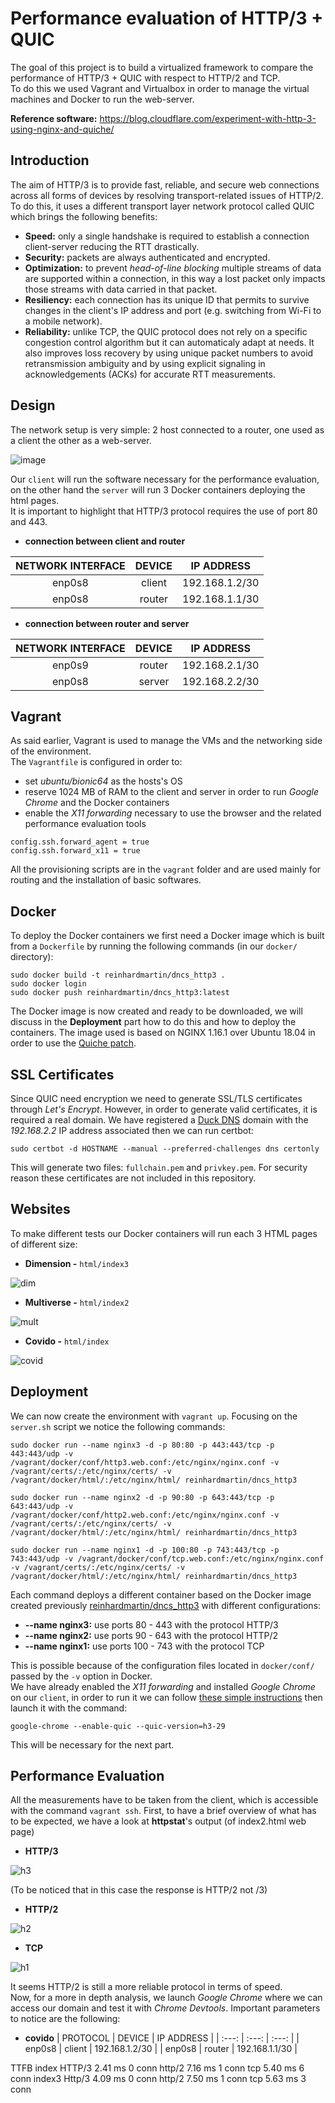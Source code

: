 # Performance evaluation of HTTP/3 + QUIC
The goal of this project is to build a virtualized framework to compare the performance of HTTP/3 + QUIC with respect to HTTP/2 and TCP.                          
To do this we used Vagrant and Virtualbox in order to manage the virtual machines and Docker to run the web-server.

**Reference software:** https://blog.cloudflare.com/experiment-with-http-3-using-nginx-and-quiche/

## Introduction
The aim of HTTP/3 is to provide fast, reliable, and secure web connections across all forms of devices by resolving transport-related issues of HTTP/2. 
To do this, it uses a different transport layer network protocol called QUIC which brings the following benefits:
- **Speed:** only a single handshake is required to establish a connection client-server reducing the RTT drastically.
- **Security:** packets are always authenticated and encrypted.
- **Optimization:** to prevent _head-of-line blocking_ multiple streams of data are supported within a connection, in this way a lost packet only impacts those streams with data
carried in that packet.
- **Resiliency:** each connection has its unique ID that permits to survive changes in the client's IP address and port (e.g. switching from Wi-Fi to a mobile network).
- **Reliability:** unlike TCP, the QUIC protocol does not rely on a specific congestion control algorithm but it can automaticaly adapt at needs. It also improves loss recovery by
using unique packet numbers to avoid retransmission ambiguity and by using explicit signaling in acknowledgements (ACKs) for accurate RTT measurements. 

## Design
The network setup is very simple: 2 host connected to a router, one used as a client the other as a web-server.

![image](https://user-images.githubusercontent.com/91339156/140618029-a341ca21-3cb9-4e5f-b7f7-c63e3d7be3c8.png)

Our `client` will run the software necessary for the performance evaluation, on the other hand the `server` will run 3 Docker containers deploying the html pages.    
It is important to highlight that HTTP/3 protocol requires the use of port 80 and 443.

- **connection between client and router**

| NETWORK INTERFACE | DEVICE | IP ADDRESS |
| :---: | :---: | :---: |
| enp0s8 | client | 192.168.1.2/30 |
| enp0s8 | router | 192.168.1.1/30 |

- **connection between router and server**

| NETWORK INTERFACE | DEVICE | IP ADDRESS |
| :---: | :---: | :---: |
| enp0s9 | router | 192.168.2.1/30 |
| enp0s8 | server | 192.168.2.2/30 |

## Vagrant
As said earlier, Vagrant is used to manage the VMs and the networking side of the environment.                    
The `Vagrantfile` is configured in order to:
- set _ubuntu/bionic64_ as the hosts's OS
- reserve 1024 MB of RAM to the client and server in order to run _Google Chrome_ and the Docker containers
- enable the _X11 forwarding_ necessary to use the browser and the related performance evaluation tools
```
config.ssh.forward_agent = true
config.ssh.forward_x11 = true
```

All the provisioning scripts are in the `vagrant` folder and are used mainly for routing and the installation of basic softwares.

## Docker
To deploy the Docker containers we first need a Docker image which is built from a `Dockerfile` by running the following commands (in our `docker/` directory):
```
sudo docker build -t reinhardmartin/dncs_http3 .
sudo docker login
sudo docker push reinhardmartin/dncs_http3:latest
```
The Docker image is now created and ready to be downloaded, we will discuss in the **Deployment** part how to do this and how to deploy the containers.
The image used is based on NGINX 1.16.1 over Ubuntu 18.04 in order to use the [Quiche patch](https://blog.cloudflare.com/experiment-with-http-3-using-nginx-and-quiche/).

## SSL Certificates
Since QUIC need encryption we need to generate SSL/TLS certificates through _Let's Encrypt_. However, in order to generate valid certificates, it is required a real domain.
We have registered a [Duck DNS](https://www.duckdns.org/) domain with the _192.168.2.2_ IP address associated then we can run certbot:
```
sudo certbot -d HOSTNAME --manual --preferred-challenges dns certonly
```
This will generate two files: `fullchain.pem` and `privkey.pem`.
For security reason these certificates are not included in this repository.

## Websites
To make different tests our Docker containers will run each 3 HTML pages of different size:
- **Dimension -** `html/index3`

![dim](https://user-images.githubusercontent.com/91339156/140986874-1c71f6f1-5b4d-4487-8238-e4155e976609.PNG)


- **Multiverse -** `html/index2`
 
![mult](https://user-images.githubusercontent.com/91339156/140986895-0999898e-a35b-47b5-9652-4ba26c58ed60.PNG)


- **Covido -** `html/index`
 
![covid](https://user-images.githubusercontent.com/91339156/140986905-e8ffa2b2-d7c5-474a-a67c-7241095dea07.PNG)


## Deployment
We can now create the environment with `vagrant up`. Focusing on the `server.sh` script we notice the following commands:
```
sudo docker run --name nginx3 -d -p 80:80 -p 443:443/tcp -p 443:443/udp -v /vagrant/docker/conf/http3.web.conf:/etc/nginx/nginx.conf -v /vagrant/certs/:/etc/nginx/certs/ -v /vagrant/docker/html/:/etc/nginx/html/ reinhardmartin/dncs_http3

sudo docker run --name nginx2 -d -p 90:80 -p 643:443/tcp -p 643:443/udp -v /vagrant/docker/conf/http2.web.conf:/etc/nginx/nginx.conf -v /vagrant/certs/:/etc/nginx/certs/ -v /vagrant/docker/html/:/etc/nginx/html/ reinhardmartin/dncs_http3

sudo docker run --name nginx1 -d -p 100:80 -p 743:443/tcp -p 743:443/udp -v /vagrant/docker/conf/tcp.web.conf:/etc/nginx/nginx.conf -v /vagrant/certs/:/etc/nginx/certs/ -v /vagrant/docker/html/:/etc/nginx/html/ reinhardmartin/dncs_http3
```
Each command deploys a different container based on the Docker image created previously [reinhardmartin/dncs_http3](https://hub.docker.com/r/reinhardmartin/dncs_http3) with
different configurations:
- **--name nginx3:** use ports 80 - 443 with the protocol HTTP/3
- **--name nginx2:** use ports 90 - 643 with the protocol HTTP/2
- **--name nginx1:** use ports 100 - 743 with the protocol TCP

This is possible because of the configuration files located in `docker/conf/` passed by the `-v` option in Docker.                      
We have already enabled the _X11 forwarding_ and installed _Google Chrome_ on our `client`, in order to run it we can follow [these simple
instructions](https://jcook0017.medium.com/how-to-enable-x11-forwarding-in-windows-10-on-a-vagrant-virtual-box-running-ubuntu-d5a7b34363f) then launch it with the command:
```
google-chrome --enable-quic --quic-version=h3-29
```
This will be necessary for the next part.

## Performance Evaluation
All the measurements have to be taken from the client, which is accessible with the command `vagrant ssh`.
First, to have a brief overview of what has to be expected, we have a look at **httpstat**'s output (of index2.html web page)
- **HTTP/3**

![h3](https://user-images.githubusercontent.com/91339156/141154716-a85181d9-815a-4db2-8c05-c4df6da5e1bb.PNG)

(To be noticed that in this case the response is HTTP/2 not /3)

- **HTTP/2**

![h2](https://user-images.githubusercontent.com/91339156/141154728-a24e5d90-9bbc-4f9c-96ed-793711d40b38.PNG)


- **TCP**

![h1](https://user-images.githubusercontent.com/91339156/141154735-881b8cce-ae54-4888-b4d2-4c85d114a4d9.PNG)


It seems HTTP/2 is still a more reliable protocol in terms of speed.                                                 
Now, for a more in depth analysis, we launch _Google Chrome_ where we can access our domain and test it with _Chrome Devtools_.
Important parameters to notice are the following:
- **covido**
| PROTOCOL | DEVICE | IP ADDRESS |
| :---: | :---: | :---: |
| enp0s8 | client | 192.168.1.2/30 |
| enp0s8 | router | 192.168.1.1/30 |

TTFB 
index
HTTP/3 2.41 ms 0 conn
http/2 7.16 ms 1 conn 
tcp 5.40 ms 6 conn
index3
Http/3 4.09 ms 0 conn
http/2 7.50 ms 1 conn
tcp 5.63 ms 3 conn
